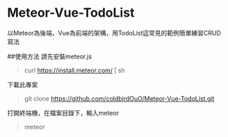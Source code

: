 # Meteor-Vue-TodoList
以Meteor為後端，Vue為前端的架構，用TodoList這常見的範例簡單練習CRUD寫法

##使用方法
請先安裝meteor.js
> curl https://install.meteor.com/ | sh

下載此專案
> git clone https://github.com/coldbirdOuO/Meteor-Vue-TodoList.git

打開終端機，在檔案目錄下，輸入meteor
> meteor

